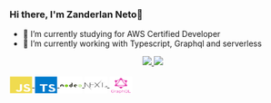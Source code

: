 <!-- Old Status Card -->
<!-- <p align="start">
 <img src="https://github-readme-stats.vercel.app/api?username=zanderlan-n&show_icons=true&theme=gotham&count_private=true&show_icons=true" alt="zanderlan-n" style="width:100%" />
</p> -->
<!-- <p align="start">
 <img align="center" src="https://github-readme-stats.anuraghazra1.vercel.app/api/top-langs/?username=zanderlan-n&layout=compact&theme=gotham" />
</p> -->

<!-- Old Status Card - 2 -->

<!-- ![Metrics](https://metrics.lecoq.io/zanderlan-n?template=classic&languages=1&achievements=1&languages.limit=8&languages.sections=most-used&languages.colors=github&languages.threshold=0%25&languages.indepth=false&languages.categories=markup%2C%20programming&languages.recent.categories=markup%2C%20programming&languages.recent.load=300&languages.recent.days=14&achievements.threshold=C&achievements.secrets=true&achievements.display=detailed&achievements.limit=0&config.timezone=America%2FSao_Paulo) -->

### Hi there, I'm Zanderlan Neto👋

<!--

Here are some ideas to get you started:

- 🔭 I’m currently working on ...
- 🌱 I’m currently learning ...
- 👯 I’m looking to collaborate on ...
- 🤔 I’m looking for help with ...
- 💬 Ask me about ...
- 📫 How to reach me: ...
- 😄 Pronouns: ...
- ⚡ Fun fact: ...
-->

- 🌱 I’m currently studying for AWS Certified Developer
- 🔭 I’m currently working with Typescript, Graphql and serverless

<div align="center">
  <a href="https://github.com/zanderlan-n">
  <img height="180em" src="https://github-readme-stats.vercel.app/api?username=zanderlan-n&show_icons=true&theme=tokyonight&include_all_commits=true&count_private=true"/>
  <img height="180em" src="https://github-readme-stats.vercel.app/api/top-langs/?username=zanderlan-n&layout=compact&langs_count=7&theme=tokyonight"/>
</div>
  
<div style="display: inline_block"><br>
  <img align="center" alt="zanderlan-Js" height="30" width="40" src="https://raw.githubusercontent.com/devicons/devicon/master/icons/javascript/javascript-plain.svg">
  <img align="center" alt="zanderlan-Ts" height="30" width="40" src="https://raw.githubusercontent.com/devicons/devicon/master/icons/typescript/typescript-plain.svg">
  <img align="center" alt="zanderlan-Ts" height="30" width="40" src="https://github.com/devicons/devicon/blob/master/icons/nodejs/nodejs-original-wordmark.svg">
  <img align="center" alt="zanderlan-Ts" height="30" width="40" src="https://github.com/devicons/devicon/blob/master/icons/nextjs/nextjs-original-wordmark.svg">
  <img align="center" alt="zanderlan-Ts" height="30" width="40" src="https://github.com/devicons/devicon/blob/master/icons/graphql/graphql-plain-wordmark.svg">
</div>
